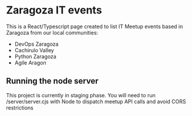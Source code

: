 # Zaragoza IT events

This is a React/Typescript page created to list IT Meetup events based in Zaragoza from our local communities:

- DevOps Zaragoza
- Cachirulo Valley
- Python Zaragoza
- Agile Aragon

## Running the node server

This project is currently in staging phase. You will need to run /server/server.cjs with Node to dispatch meetup API calls and avoid CORS restrictions

